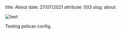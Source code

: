 title: About
date: 27/07/2021
attribute: 003
slug: about

![test][my_sweet_photo]

Testing pelican config. 

[my_sweet_photo]: {static}/images/lhc.jpg

